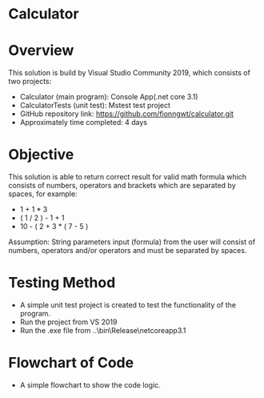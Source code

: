 # Calculator

# Overview
This solution is build by Visual Studio Community 2019, which consists of two projects:
- Calculator (main program): Console App(.net core 3.1)
- CalculatorTests (unit test): Mstest test project
- GitHub repository link: https://github.com/fionngwt/calculator.git
- Approximately time completed: 4 days

# Objective
This solution is able to return correct result for valid math formula which consists of numbers, operators and brackets which are separated by spaces, for example: 
- 1 + 1 * 3
- ( 1 / 2 ) - 1 + 1
- 10 - ( 2 + 3 * ( 7 - 5 )

Assumption: 
String parameters input (formula) from the user will consist of numbers, operators and/or operators and must be separated by spaces. 

# Testing Method
- A simple unit test project is created to test the functionality of the program.
- Run the project from VS 2019 
- Run the .exe file from ..\bin\Release\netcoreapp3.1

# Flowchart of Code
- A simple flowchart to show the code logic.
